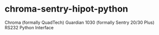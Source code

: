 # chroma-sentry-hipot-python
Chroma (formally QuadTech) Guardian 1030 (formally Sentry 20/30 Plus) RS232 Python Interface
